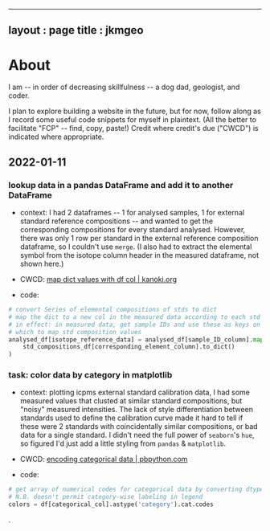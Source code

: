 <!-- optional: Jekyll formatting header -->
---
layout : page
title : jkmgeo
---

# About
I am -- in order of decreasing skillfulness -- a dog dad, geologist, and coder.


I plan to explore building a website in the future, but for now, follow along as I record some useful code snippets for myself in plaintext. (All the better to facilitate "FCP" -- find, copy, paste!) Credit where credit's due ("CWCD") is indicated where appropriate.


## 2022-01-11

### lookup data in a pandas DataFrame and add it to another DataFrame

- context: I had 2 dataframes -- 1 for analysed samples, 1 for external standard reference compositions -- and wanted to get the corresponding compositions for every standard analysed. However, there was only 1 row per standard in the external reference composition dataframe, so I couldn't use `merge`. (I also had to extract the elemental symbol from the isotope column header in the measured dataframe, not shown here.)

- CWCD: [map dict values with df col | kanoki.org](https://kanoki.org/2019/04/06/pandas-map-dictionary-values-with-dataframe-columns/)

- code:
```python
# convert Series of elemental compositions of stds to dict
# map the dict to a new col in the measured data according to each std's ID
# in effect: in measured data, get sample IDs and use these as keys on 
# which to map std composition values
analysed_df[isotope_reference_data] = analysed_df[sample_ID_column].map(
    std_compositions_df[corresponding_element_column].to_dict()
)
```

### task: color data by category in matplotlib

- context: plotting icpms external standard calibration data, I had some measured values that clusted at similar standard compositions, but "noisy" measured intensities. The lack of style differentiation between standards used to define the calibration curve made it hard to tell if these were 2 standards with coincidentally similar compositions, or bad data for a single standard. I didn't need the full power of `seaborn`'s `hue`, so figured I'd just add a little styling from `pandas` & `matplotlib`.

- CWCD: [encoding categorical data | pbpython.com](https://pbpython.com/categorical-encoding.html)

- code:
```python
# get array of numerical codes for categorical data by converting dtype
# N.B. doesn't permit category-wise labeling in legend
colors = df[categorical_col].astype('category').cat.codes
```
.
